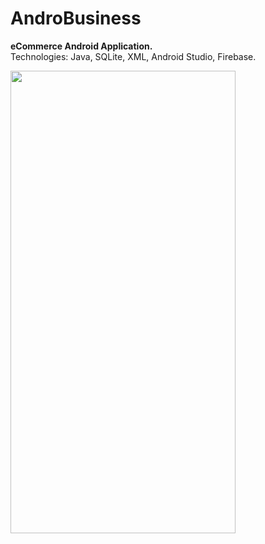 # AndroBusiness

**eCommerce Android Application.** <br/>
Technologies: Java, SQLite, XML, Android Studio, Firebase. 

<img src = "https://user-images.githubusercontent.com/75586273/101640363-154f5680-3a39-11eb-8bd2-ff61f057e4e5.png" width = "360" height = "740" align = "center">
